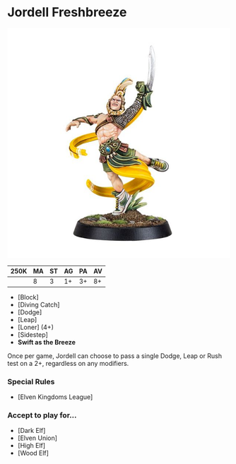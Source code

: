 # Jordell Freshbreeze

![](../media/starplayers/BBJordellFreshbreeze01.jpg)

| 250K  | MA | ST | AG | PA | AV |
| --- | --- | --- | --- | --- | --- |
| | 8 | 3 | 1+ | 3+ | 8+ |

* [Block]
* [Diving Catch]
* [Dodge]
* [Leap]
* [Loner] (4+)
* [Sidestep]
* **Swift as the Breeze**

Once per game, Jordell can choose to pass a single Dodge, Leap or Rush test on a 2+, regardless on any modifiers.

### Special Rules

* [Elven Kingdoms League]

### Accept to play for...

* [Dark Elf]
* [Elven Union]
* [High Elf]
* [Wood Elf]
